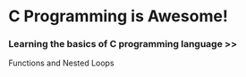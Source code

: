 # C Programming is Awesome!

### Learning the basics of C programming language >>
Functions and Nested Loops
